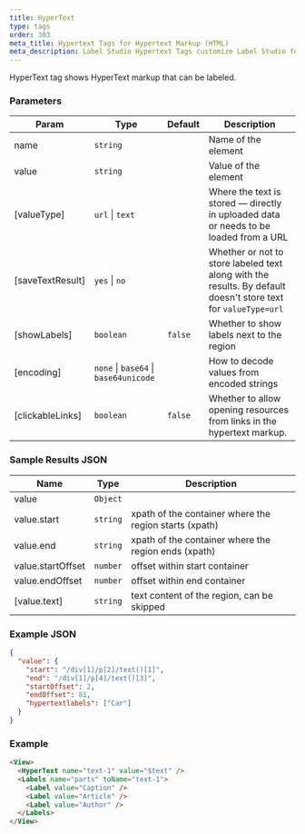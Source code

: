 ```yaml
---
title: HyperText
type: tags
order: 303
meta_title: Hypertext Tags for Hypertext Markup (HTML)
meta_description: Label Studio Hypertext Tags customize Label Studio for hypertext markup (HTML) for machine learning and data science projects.
---
```


HyperText tag shows HyperText markup that can be labeled.

### Parameters

| Param | Type | Default | Description |
| --- | --- | --- | --- |
| name | <code>string</code> |  | Name of the element |
| value | <code>string</code> |  | Value of the element |
| [valueType] | <code>url</code> \| <code>text</code> |  | Where the text is stored — directly in uploaded data or needs to be loaded from a URL |
| [saveTextResult] | <code>yes</code> \| <code>no</code> |  | Whether or not to store labeled text along with the results. By default doesn't store text for `valueType=url` |
| [showLabels] | <code>boolean</code> | <code>false</code> | Whether to show labels next to the region |
| [encoding] | <code>none</code> \| <code>base64</code> \| <code>base64unicode</code> |  | How to decode values from encoded strings |
| [clickableLinks] | <code>boolean</code> | <code>false</code> | Whether to allow opening resources from links in the hypertext markup. |

### Sample Results JSON

| Name | Type | Description |
| --- | --- | --- |
| value | <code>Object</code> |  |
| value.start | <code>string</code> | xpath of the container where the region starts (xpath) |
| value.end | <code>string</code> | xpath of the container where the region ends (xpath) |
| value.startOffset | <code>number</code> | offset within start container |
| value.endOffset | <code>number</code> | offset within end container |
| [value.text] | <code>string</code> | text content of the region, can be skipped |

### Example JSON
```json
{
  "value": {
    "start": "/div[1]/p[2]/text()[1]",
    "end": "/div[1]/p[4]/text()[3]",
    "startOffset": 2,
    "endOffset": 81,
    "hypertextlabels": ["Car"]
  }
}
```

### Example
```html
<View>
  <HyperText name="text-1" value="$text" />
  <Labels name="parts" toName="text-1">
    <Label value="Caption" />
    <Label value="Article" />
    <Label value="Author" />
  </Labels>
</View>
```
